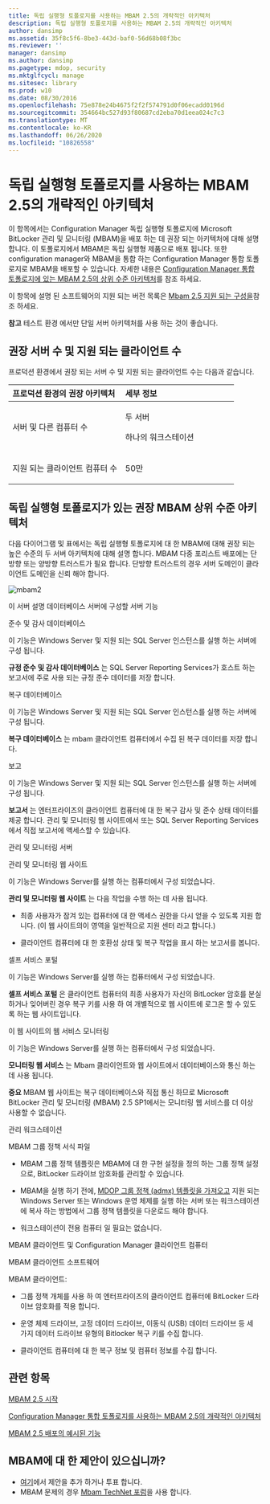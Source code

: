 ```yaml
---
title: 독립 실행형 토폴로지를 사용하는 MBAM 2.5의 개략적인 아키텍처
description: 독립 실행형 토폴로지를 사용하는 MBAM 2.5의 개략적인 아키텍처
author: dansimp
ms.assetid: 35f8c5f6-8be3-443d-baf0-56d68b08f3bc
ms.reviewer: ''
manager: dansimp
ms.author: dansimp
ms.pagetype: mdop, security
ms.mktglfcycl: manage
ms.sitesec: library
ms.prod: w10
ms.date: 08/30/2016
ms.openlocfilehash: 75e878e24b4675f2f2f574791d0f06ecadd0196d
ms.sourcegitcommit: 354664bc527d93f80687cd2eba70d1eea024c7c3
ms.translationtype: MT
ms.contentlocale: ko-KR
ms.lasthandoff: 06/26/2020
ms.locfileid: "10826558"
---
```

# 독립 실행형 토폴로지를 사용하는 MBAM 2.5의 개략적인 아키텍처


이 항목에서는 Configuration Manager 독립 실행형 토폴로지에 Microsoft BitLocker 관리 및 모니터링 (MBAM)을 배포 하는 데 권장 되는 아키텍처에 대해 설명 합니다. 이 토폴로지에서 MBAM은 독립 실행형 제품으로 배포 됩니다. 또한 configuration manager와 MBAM을 통합 하는 Configuration Manager 통합 토폴로지로 MBAM을 배포할 수 있습니다. 자세한 내용은 [Configuration Manager 통합 토폴로지에 있는 MBAM 2.5의 상위 수준 아키텍처](high-level-architecture-of-mbam-25-with-configuration-manager-integration-topology.md)를 참조 하세요.

이 항목에 설명 된 소프트웨어의 지원 되는 버전 목록은 [Mbam 2.5 지원 되는 구성을](mbam-25-supported-configurations.md)참조 하세요.

**참고**  테스트 환경 에서만 단일 서버 아키텍처를 사용 하는 것이 좋습니다.

 

## 권장 서버 수 및 지원 되는 클라이언트 수


프로덕션 환경에서 권장 되는 서버 수 및 지원 되는 클라이언트 수는 다음과 같습니다.

<table>
<colgroup>
<col width="50%" />
<col width="50%" />
</colgroup>
<thead>
<tr class="header">
<th align="left">프로덕션 환경의 권장 아키텍처</th>
<th align="left">세부 정보</th>
</tr>
</thead>
<tbody>
<tr class="odd">
<td align="left"><p>서버 및 다른 컴퓨터 수</p></td>
<td align="left"><p>두 서버</p>
<p>하나의 워크스테이션</p></td>
</tr>
<tr class="even">
<td align="left"><p>지원 되는 클라이언트 컴퓨터 수</p></td>
<td align="left"><p>50만</p></td>
</tr>
</tbody>
</table>

 

## 독립 실행형 토폴로지가 있는 권장 MBAM 상위 수준 아키텍처


다음 다이어그램 및 표에서는 독립 실행형 토폴로지에 대 한 MBAM에 대해 권장 되는 높은 수준의 두 서버 아키텍처에 대해 설명 합니다. MBAM 다중 포리스트 배포에는 단방향 또는 양방향 트러스트가 필요 합니다. 단방향 트러스트의 경우 서버 도메인이 클라이언트 도메인을 신뢰 해야 합니다.

![mbam2](images/mbam2-5-2servers.png)

이 서버 설명 데이터베이스 서버에 구성할 서버 기능

준수 및 감사 데이터베이스

이 기능은 Windows Server 및 지원 되는 SQL Server 인스턴스를 실행 하는 서버에 구성 됩니다.

**규정 준수 및 감사 데이터베이스** 는 SQL Server Reporting Services가 호스트 하는 보고서에 주로 사용 되는 규정 준수 데이터를 저장 합니다.

복구 데이터베이스

이 기능은 Windows Server 및 지원 되는 SQL Server 인스턴스를 실행 하는 서버에 구성 됩니다.

**복구 데이터베이스** 는 mbam 클라이언트 컴퓨터에서 수집 된 복구 데이터를 저장 합니다.

보고

이 기능은 Windows Server 및 지원 되는 SQL Server 인스턴스를 실행 하는 서버에 구성 됩니다.

**보고서** 는 엔터프라이즈의 클라이언트 컴퓨터에 대 한 복구 감사 및 준수 상태 데이터를 제공 합니다. 관리 및 모니터링 웹 사이트에서 또는 SQL Server Reporting Services에서 직접 보고서에 액세스할 수 있습니다.

관리 및 모니터링 서버

관리 및 모니터링 웹 사이트

이 기능은 Windows Server를 실행 하는 컴퓨터에서 구성 되었습니다.

**관리 및 모니터링 웹 사이트** 는 다음 작업을 수행 하는 데 사용 됩니다.

-   최종 사용자가 잠겨 있는 컴퓨터에 대 한 액세스 권한을 다시 얻을 수 있도록 지원 합니다. (이 웹 사이트의이 영역을 일반적으로 지원 센터 라고 합니다.)

-   클라이언트 컴퓨터에 대 한 호환성 상태 및 복구 작업을 표시 하는 보고서를 봅니다.

셀프 서비스 포털

이 기능은 Windows Server를 실행 하는 컴퓨터에서 구성 되었습니다.

**셀프 서비스 포털** 은 클라이언트 컴퓨터의 최종 사용자가 자신의 BitLocker 암호를 분실 하거나 잊어버린 경우 복구 키를 사용 하 여 개별적으로 웹 사이트에 로그온 할 수 있도록 하는 웹 사이트입니다.

이 웹 사이트의 웹 서비스 모니터링

이 기능은 Windows Server를 실행 하는 컴퓨터에서 구성 되었습니다.

**모니터링 웹 서비스** 는 Mbam 클라이언트와 웹 사이트에서 데이터베이스와 통신 하는 데 사용 됩니다.

**중요**  MBAM 웹 사이트는 복구 데이터베이스와 직접 통신 하므로 Microsoft BitLocker 관리 및 모니터링 (MBAM) 2.5 SP1에서는 모니터링 웹 서비스를 더 이상 사용할 수 없습니다.

 

관리 워크스테이션

MBAM 그룹 정책 서식 파일

-   MBAM 그룹 정책 템플릿은 MBAM에 대 한 구현 설정을 정의 하는 그룹 정책 설정으로, BitLocker 드라이브 암호화를 관리할 수 있습니다.

-   MBAM을 실행 하기 전에, [MDOP 그룹 정책 (admx) 템플릿을 가져오고](https://go.microsoft.com/fwlink/p/?LinkId=393941) 지원 되는 Windows Server 또는 Windows 운영 체제를 실행 하는 서버 또는 워크스테이션에 복사 하는 방법에서 그룹 정책 템플릿을 다운로드 해야 합니다.

-   워크스테이션이 전용 컴퓨터 일 필요는 없습니다.

MBAM 클라이언트 및 Configuration Manager 클라이언트 컴퓨터

MBAM 클라이언트 소프트웨어

MBAM 클라이언트:

-   그룹 정책 개체를 사용 하 여 엔터프라이즈의 클라이언트 컴퓨터에 BitLocker 드라이브 암호화를 적용 합니다.

-   운영 체제 드라이브, 고정 데이터 드라이브, 이동식 (USB) 데이터 드라이브 등 세 가지 데이터 드라이브 유형의 Bitlocker 복구 키를 수집 합니다.

-   클라이언트 컴퓨터에 대 한 복구 정보 및 컴퓨터 정보를 수집 합니다.



## 관련 항목


[MBAM 2.5 시작](getting-started-with-mbam-25.md)

[Configuration Manager 통합 토폴로지를 사용하는 MBAM 2.5의 개략적인 아키텍처](high-level-architecture-of-mbam-25-with-configuration-manager-integration-topology.md)

[MBAM 2.5 배포의 예시된 기능](illustrated-features-of-an-mbam-25-deployment.md)

 

## MBAM에 대 한 제안이 있으십니까?
- [여기](http://mbam.uservoice.com/forums/268571-microsoft-bitlocker-administration-and-monitoring)에서 제안을 추가 하거나 투표 합니다. 
- MBAM 문제의 경우 [Mbam TechNet 포럼](https://social.technet.microsoft.com/Forums/home?forum=mdopmbam)을 사용 합니다. 





